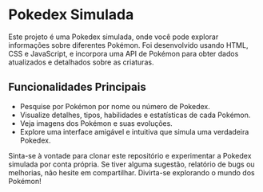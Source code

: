 # Pokedex Simulada

Este projeto é uma Pokedex simulada, onde você pode explorar informações sobre diferentes Pokémon. Foi desenvolvido usando HTML, CSS e JavaScript, e incorpora uma API de Pokémon para obter dados atualizados e detalhados sobre as criaturas.

## Funcionalidades Principais
- Pesquise por Pokémon por nome ou número de Pokedex.
- Visualize detalhes, tipos, habilidades e estatísticas de cada Pokémon.
- Veja imagens dos Pokémon e suas evoluções.
- Explore uma interface amigável e intuitiva que simula uma verdadeira Pokedex.

Sinta-se à vontade para clonar este repositório e experimentar a Pokedex simulada por conta própria. Se tiver alguma sugestão, relatório de bugs ou melhorias, não hesite em compartilhar. Divirta-se explorando o mundo dos Pokémon!
